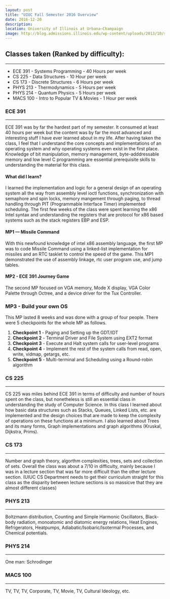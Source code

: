 ```yaml
---
layout: post
title: "UIUC Fall Semester 2016 Overview"
date: 2016-12-20
description: 
location: University of Illinois at Urbana–Champaign
image: http://blog.admissions.illinois.edu/wp-content/uploads/2013/10/southquadfall.jpg
---
```


Classes taken (Ranked by difficulty):
---------------------
---------------------
<ul>
  <li> ECE 391 - Systems Programming  - 40 Hours per week</li>
  <li> CS 225 - Data Structures - 10 Hour per week</li>
  <li> CS 173 - Discrete Structures - 6 Hours per week</li>
  <li> PHYS 213 - Thermodynamics - 5 Hours per week </li>
  <li> PHYS 214 - Quantum Physics - 5 Hours per week </li>
  <li> MACS 100 - Intro to Popular TV & Movies - 1 Hour per week </li>
</ul>

### ECE 391
---


ECE 391 was by far the hardest part of my semester.
It consumed at least 40 hours per week but the content was by far the most advanced and interesting stuff I have ever learned about in my life.
After having taken the class, I feel that I understand the core concepts and implementations of an operating system and why operating systems even exist in the first place.
Knowledge of bit manipulation, memory management, byte-adddressable memory and low level C programming are essential prerequisite skills to understanding the material for this class.

#### What did I learn? 

I learned the implementation and logic for a general design of an operating system all the way from assembly level ioctl functions, synchronization with semaphore and spin locks, memory mangement through paging, to thread handling through PIT (Programmable Interface Timer) implemented scheduling.
The first few weeks of the class were spent learning the x86 Intel syntax and understanding the registers that are protocol for x86 based systems such as the stack registers EBP and ESP.

#### MP1 — Missile Command

With this newfound knowledge of intel x86 assembly language, the first MP was to code Missile Command using a linked-list implementation for missiles and an RTC tasklet to control the speed of the game. This MP1 demonstrated the use of assembly linkage, rtc user program use, and jump tables.

#### MP2 - ECE 391 Journey Game

The second MP focused on VGA memory, Mode X display, VGA Color Palette through Octree, and a device driver for the Tux Controller.

### MP3 - Build your own OS

This MP lasted 8 weeks and was done with a group of four people. There were 5 checkpoints for the whole MP as follows.

<ol>
<li><b>Checkpoint 1</b> - Paging and Setting up the GDT/IDT</li>
<li><b>Checkpoint 2</b> - Terminal Driver and File System using EXT2 format</li>
<li><b>Checkpoint 3</b> - Execute and Halt system calls for user-level programs</li> 
<li><b>Checkpoint 4</b> - Implement the rest of the system calls from read, open, write, vidmap, getargs, etc.</li> 
<li><b>Checkpoint 5</b> - Multi-terminal and Scheduling using a Round-robin algorithm</li> 
</ol>

### CS 225
---

CS 225 was miles behind ECE 391 in terms of difficulty and number of hours spent on the class, but nonetheless is still an essential class in understanding the study of Computer Science.
In this class I learned about how basic data structures such as Stacks, Queues, Linked Lists, etc.
are implemented and the design choices that are made to keep the complexity of operations on these functions at a minimum.
I also learned about Trees and its many forms, Graph implementations and graph algorithms (Kruskal, Dijkstra, Prims).

### CS 173
---

Number and graph theory, algorthm complexities, trees, sets and collection of sets. Overall the class was about a 7/10 in difficulty, mainly because I was in a lecture section that was far more difficult than the other lecture section. (UIUC CS Department needs to get their curriculum straight for this class as the disparity between lecture sections is so massicve that they are almost different classes)

### PHYS 213
---

Boltzmann distribution, Counting and Simple Harmonic Oscillators, Black-body radiation, monoatomic and diatomic energy relations, Heat Engines, Refrigerators, Heatpumps, Adiabatic/Isobaric/Isotermal Processes, and Chemical potentials.

### PHYS 214
---

One man: Schrodinger

### MACS 100
---

TV, TV, TV, Corporate, TV, Movie, TV, Cultural Ideology, etc.
